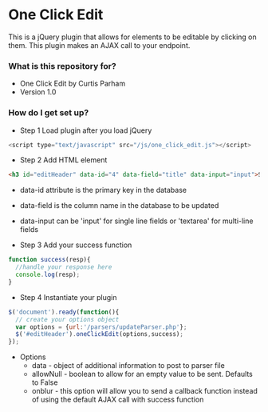 # One Click Edit #

This is a jQuery plugin that allows for elements to be editable by clicking on them. This
plugin makes an AJAX call to your endpoint.

### What is this repository for? ###

* One Click Edit by Curtis Parham
* Version 1.0

### How do I get set up? ###

* Step 1 Load plugin after you load jQuery
```javascript
<script type="text/javascript" src="/js/one_click_edit.js"></script>
```
* Step 2 Add HTML element
```html
<h3 id="editHeader" data-id="4" data-field="title" data-input="input">Starting Text</h3>
```
  * data-id attribute is the primary key in the database
  * data-field is the column name in the database to be updated
  * data-input can be 'input' for single line fields or 'textarea' for multi-line fields

* Step 3 Add your success function
```javascript
function success(resp){
  //handle your response here
  console.log(resp);
}
```

* Step 4 Instantiate your plugin
```javascript
$('document').ready(function(){
  // create your options object
  var options = {url:'/parsers/updateParser.php'};
  $('#editHeader').oneClickEdit(options,success);
});
```

  * Options
    * data - object of additional information to post to parser file
    * allowNull - boolean to allow for an empty value to be sent. Defaults to False
    * onblur - this option will allow you to send a callback function instead of using the default AJAX call with success       function
